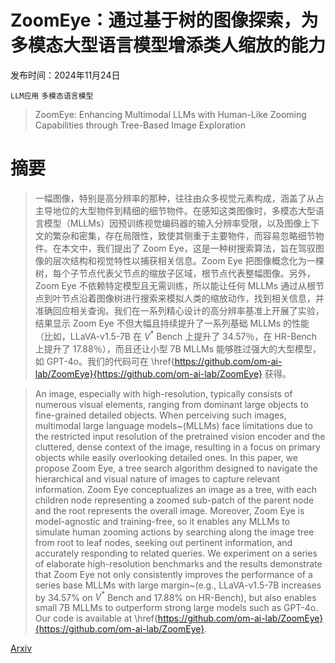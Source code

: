 # ZoomEye：通过基于树的图像探索，为多模态大型语言模型增添类人缩放的能力

发布时间：2024年11月24日

`LLM应用` `多模态语言模型`

> ZoomEye: Enhancing Multimodal LLMs with Human-Like Zooming Capabilities through Tree-Based Image Exploration

# 摘要

> 一幅图像，特别是高分辨率的那种，往往由众多视觉元素构成，涵盖了从占主导地位的大型物件到精细的细节物件。在感知这类图像时，多模态大型语言模型（MLLMs）因预训练视觉编码器的输入分辨率受限，以及图像上下文的繁杂和密集，存在局限性，致使其侧重于主要物件，而容易忽略细节物件。在本文中，我们提出了 Zoom Eye，这是一种树搜索算法，旨在驾驭图像的层次结构和视觉特性以捕获相关信息。Zoom Eye 把图像概念化为一棵树，每个子节点代表父节点的缩放子区域，根节点代表整幅图像。另外，Zoom Eye 不依赖特定模型且无需训练，所以能让任何 MLLMs 通过从根节点到叶节点沿着图像树进行搜索来模拟人类的缩放动作，找到相关信息，并准确回应相关查询。我们在一系列精心设计的高分辨率基准上开展了实验，结果显示 Zoom Eye 不但大幅且持续提升了一系列基础 MLLMs 的性能（比如，LLaVA-v1.5-7B 在 $V^*$ Bench 上提升了 34.57％，在 HR-Bench 上提升了 17.88％），而且还让小型 7B MLLMs 能够胜过强大的大型模型，如 GPT-4o。我们的代码可在 \href{https://github.com/om-ai-lab/ZoomEye}{https://github.com/om-ai-lab/ZoomEye} 获得。

> An image, especially with high-resolution, typically consists of numerous visual elements, ranging from dominant large objects to fine-grained detailed objects. When perceiving such images, multimodal large language models~(MLLMs) face limitations due to the restricted input resolution of the pretrained vision encoder and the cluttered, dense context of the image, resulting in a focus on primary objects while easily overlooking detailed ones. In this paper, we propose Zoom Eye, a tree search algorithm designed to navigate the hierarchical and visual nature of images to capture relevant information. Zoom Eye conceptualizes an image as a tree, with each children node representing a zoomed sub-patch of the parent node and the root represents the overall image. Moreover, Zoom Eye is model-agnostic and training-free, so it enables any MLLMs to simulate human zooming actions by searching along the image tree from root to leaf nodes, seeking out pertinent information, and accurately responding to related queries. We experiment on a series of elaborate high-resolution benchmarks and the results demonstrate that Zoom Eye not only consistently improves the performance of a series base MLLMs with large margin~(e.g., LLaVA-v1.5-7B increases by 34.57\% on $V^*$ Bench and 17.88\% on HR-Bench), but also enables small 7B MLLMs to outperform strong large models such as GPT-4o. Our code is available at \href{https://github.com/om-ai-lab/ZoomEye}{https://github.com/om-ai-lab/ZoomEye}.

[Arxiv](https://arxiv.org/abs/2411.16044)